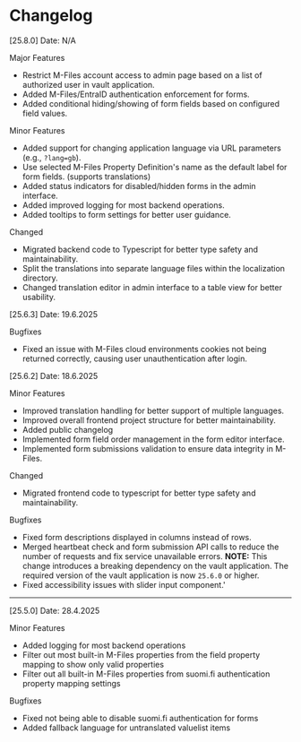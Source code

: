 # Changelog

[25.8.0]
Date: N/A

Major Features
- Restrict M-Files account access to admin page based on a list of authorized user in vault application.
- Added M-Files/EntraID authentication enforcement for forms.
- Added conditional hiding/showing of form fields based on configured field values.

Minor Features
- Added support for changing application language via URL parameters (e.g., `?lang=gb`).
- Use selected M-Files Property Definition's name as the default label for form fields. (supports translations)
- Added status indicators for disabled/hidden forms in the admin interface.
- Added improved logging for most backend operations.
- Added tooltips to form settings for better user guidance.

Changed
- Migrated backend code to Typescript for better type safety and maintainability.
- Split the translations into separate language files within the localization directory.
- Changed translation editor in admin interface to a table view for better usability.

[25.6.3]
Date: 19.6.2025

Bugfixes
- Fixed an issue with M-Files cloud environments cookies not being returned correctly, causing user unauthentication after login.

[25.6.2]
Date: 18.6.2025

Minor Features
- Improved translation handling for better support of multiple languages.
- Improved overall frontend project structure for better maintainability.
- Added public changelog
- Implemented form field order management in the form editor interface.
- Implemented form submissions validation to ensure data integrity in M-Files.

Changed
- Migrated frontend code to typescript for better type safety and maintainability.

Bugfixes
- Fixed form descriptions displayed in columns instead of rows.
- Merged heartbeat check and form submission API calls to reduce the number of requests and fix service unavailable errors.
**NOTE:** This change introduces a breaking dependency on the vault application. The required version of the vault application is now `25.6.0` or higher.
- Fixed accessibility issues with slider input component.'

---

[25.5.0]
Date: 28.4.2025

Minor Features
- Added logging for most backend operations
- Filter out most built-in M-Files properties from the field property mapping to show only valid properties
- Filter out all built-in M-Files properties from suomi.fi authentication property mapping settings

Bugfixes
- Fixed not being able to disable suomi.fi authentication for forms
- Added fallback language for untranslated valuelist items